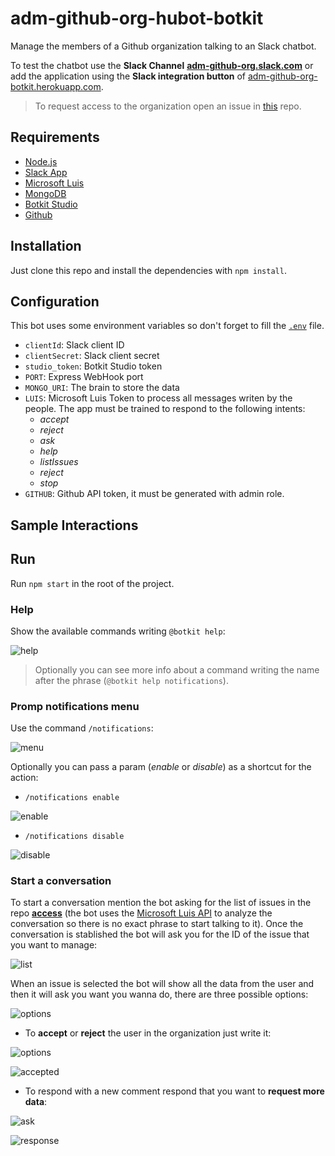 # adm-github-org-hubot-botkit

Manage the members of a Github organization talking to an Slack chatbot.

To test the chatbot use the **Slack Channel** [**adm-github-org.slack.com**](https://adm-github-org.slack.com/) or add the application using the **Slack integration button** of [adm-github-org-botkit.herokuapp.com](https://adm-github-org-botkit.herokuapp.com/).

> To request access to the organization open an issue in [this](https://github.com/BEEVA-bots-poc/access) repo.

## Requirements

- [Node.js](https://nodejs.org/es/)
- [Slack App](https://api.slack.com/apps)
- [Microsoft Luis](https://www.luis.ai/)
- [MongoDB](https://www.mongodb.com) 
- [Botkit Studio](https://studio.botkit.ai/login)
- [Github](https://github.com/)

## Installation

Just clone this repo and install the dependencies with `npm install`.

## Configuration

This bot uses some environment variables so don't forget to fill the [`.env`](https://github.com/BEEVA-bots-poc/adm-github-org-botkit/blob/master/.env) file.

  * `clientId`: Slack client ID
  * `clientSecret`: Slack client secret
  * `studio_token`: Botkit Studio token
  * `PORT`: Express WebHook port
  * `MONGO_URI`: The brain to store the data
  * `LUIS`: Microsoft Luis Token to process all messages writen by the people. The app must be trained to respond to the following intents:
    - *accept*
    - *reject*
    - *ask*
    - *help*
    - *listIssues*
    - *reject*
    - *stop*
  * `GITHUB`: Github API token, it must be generated with admin role.

## Sample Interactions

## Run

Run `npm start` in the root of the project.

### Help

Show the available commands writing `@botkit help`:

![help](https://i.imgur.com/3134FnB.png)

> Optionally you can see more info about a command writing the name after the phrase (`@botkit help notifications`).

### Promp notifications menu

Use the command `/notifications`:

![menu](https://i.imgur.com/4rKKzOU.png)

Optionally you can pass a param (*enable* or *disable*) as a shortcut for the action:

- `/notifications enable`

![enable](https://i.imgur.com/WcKPNs7.png)

- `/notifications disable`

![disable](https://i.imgur.com/aXiXvwr.png)

### Start a conversation

To start a conversation mention the bot asking for the list of issues in the repo [**access**](https://github.com/BEEVA-bots-poc/access) (the bot uses the [Microsoft Luis API](https://www.luis.ai/) to analyze the conversation so there is no exact phrase to start talking to it).
Once the conversation is stablished the bot will ask you for the ID of the issue that you want to manage:

![list](https://i.imgur.com/HO73qbG.png)

When an issue is selected the bot will show all the data from the user and then it will ask you want you wanna do, there are three possible options:

![options](https://i.imgur.com/RNh0UXu.png)

- To **accept** or **reject** the user in the organization just write it:

![options](https://i.imgur.com/Sb023p7.png)

![accepted](https://i.imgur.com/FZmzeRK.png)

- To respond with a new comment respond that you want to **request more data**:

![ask](https://i.imgur.com/rjmvLum.png)

![response](https://i.imgur.com/lUjKNAW.png)

